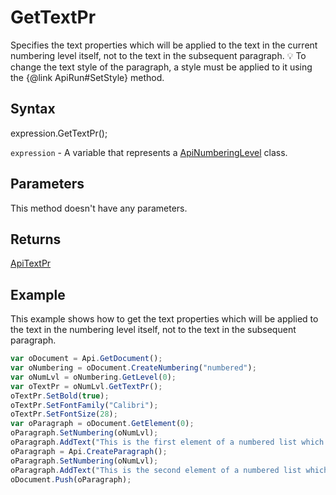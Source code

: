 # GetTextPr

Specifies the text properties which will be applied to the text in the current numbering level itself, not to the text in the subsequent paragraph.💡 To change the text style of the paragraph, a style must be applied to it using the {@link ApiRun#SetStyle} method.

## Syntax

expression.GetTextPr();

`expression` - A variable that represents a [ApiNumberingLevel](../ApiNumberingLevel.md) class.

## Parameters

This method doesn't have any parameters.

## Returns

[ApiTextPr](../../ApiTextPr/ApiTextPr.md)

## Example

This example shows how to get the text properties which will be applied to the text in the numbering level itself, not to the text in the subsequent paragraph.

```javascript
var oDocument = Api.GetDocument();
var oNumbering = oDocument.CreateNumbering("numbered");
var oNumLvl = oNumbering.GetLevel(0);
var oTextPr = oNumLvl.GetTextPr();
oTextPr.SetBold(true);
oTextPr.SetFontFamily("Calibri");
oTextPr.SetFontSize(28);
var oParagraph = oDocument.GetElement(0);
oParagraph.SetNumbering(oNumLvl);
oParagraph.AddText("This is the first element of a numbered list which starts with '1'");
oParagraph = Api.CreateParagraph();
oParagraph.SetNumbering(oNumLvl);
oParagraph.AddText("This is the second element of a numbered list which starts with '2'");
oDocument.Push(oParagraph);
```
